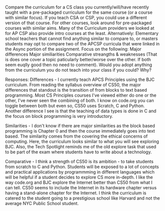 Compare the curriculum for a CS class you currently/will/have recently taught with a pre-packaged curriculum for the same course (or a course with similar focus).
If you teach CSA or CSP, you could use a different version of that course.
For other courses, look around for pre-packaged courses with similar aims. Many of the Curriculum providers we looked at for AP CSP also provide intro courses at the least.
Alternatively: Elementary school teachers that cannot find anything similar to compare to, or masters students may opt to compare two of the APCSP curricula that were linked in the Async portion of the assignment.
Focus on the following:
Major differences
Major similiarities
Comparative streangths & weaknesses (That is does one cover a topic paticularly better/worse over the other. If both seem euqlly good then no need to comment).
Would you adopt anything from the curriculum you do not teach into your class if you could? Why?


Responses:
Differences - I currently teach APCS Principles using the BJC curriculum. From reading the syllabus overview of CS50, the major differences that standout is the transition of from blocks to text based programming.
Most CS Principles courses I've viewed either do one or the other, I've never seen the combining of both. I know on code.org you can toggle between both but even so, CS50 uses Scratch, C and Python.
Another difference I see is that the teaching of data types is done in C and the focus on block programming is very introductory.

Similarities - I don't know if there are major similarities as the block based programming is Chapter 0 and then the course immediately goes into text based. The similarity comes from the covering the ethical concerns 
of computing. Here, the curriculum looks similar to what you will see exploring BJC. Also, the Tech Spotlight reminds me of the old explore task that used to be part of the exam
where students have to write about a technology.

Comparative - I think a strength of CS50 is its ambition - to take students from scratch to C and Python. Students will be exposed to a lot of concepts and practical applications
by programmming in different languages which will be helpful if a student decides to explore CS more in-depth. I like the way code.org and BJC explore the Internet better 
than CS50 from what I can tell. CS50 seems to include the Internet in its hardware chapter versus having a stand-alone chapter for the Internet. I think the curriculum 
is catered to the student going to a prestigious school like Harvard and not the average NYC Public School student.
